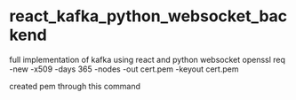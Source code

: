 # react_kafka_python_websocket_backend
full implementation of kafka using react and python websocket
openssl req -new -x509 -days 365 -nodes -out cert.pem -keyout cert.pem

created pem through this command
